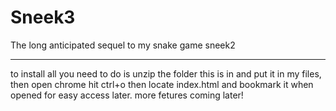 # Sneek3
The long anticipated sequel to my snake game sneek2
***
to install all you need to do is unzip the folder this is in and put it in my files, then open chrome hit ctrl+o then locate index.html and bookmark it when opened for easy access later. 
more fetures coming later!
